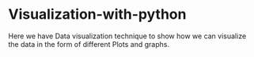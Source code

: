 # Visualization-with-python
Here we have Data visualization technique to show how we can visualize the data in the form of different Plots and graphs.
